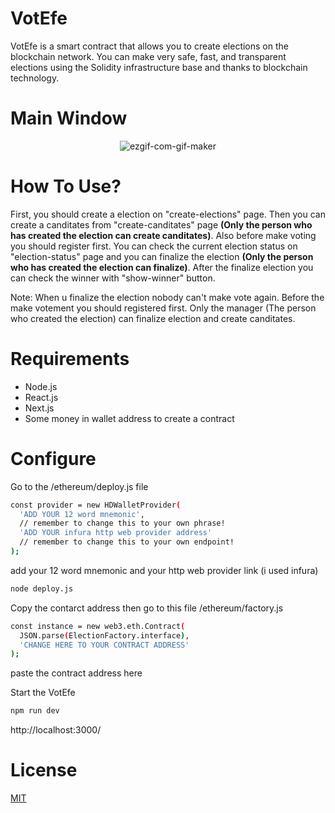 # VotEfe
VotEfe is a smart contract that allows you to create elections on the blockchain network. You can make very safe, fast, and transparent elections using the Solidity infrastructure base and thanks to blockchain technology. 

# Main Window
<p align="center">
  <img src="https://i.ibb.co/rGGKRcF/ezgif-com-gif-maker.gif" alt="ezgif-com-gif-maker" border="0">
</p>

# How To Use?
First, you should create a election on "create-elections" page. Then you can create a canditates from "create-canditates" page <b>(Only the person who has created the election can create canditates)</b>. Also before make voting you should register first. You can check the current election status on "election-status" page and you can finalize the election <b>(Only the person who has created the election can finalize)</b>. After the finalize election you can check the winner with "show-winner" button.

Note: When u finalize the election nobody can't make vote again. Before the make votement you should registered first. Only the manager (The person who created the election) can finalize election and create canditates. 

# Requirements

- Node.js
- React.js
- Next.js
- Some money in wallet address to create a contract

# Configure
Go to the /ethereum/deploy.js file

```bash
const provider = new HDWalletProvider(
  'ADD YOUR 12 word mnemonic',
  // remember to change this to your own phrase!
  'ADD YOUR infura http web provider address'
  // remember to change this to your own endpoint!
);
```
add your 12 word mnemonic and your http web provider link (i used infura)

```bash
node deploy.js
```
Copy the contarct address then go to this file /ethereum/factory.js
```bash
const instance = new web3.eth.Contract(
  JSON.parse(ElectionFactory.interface),
  'CHANGE HERE TO YOUR CONTRACT ADDRESS'
);
```
paste the contract address here


Start the VotEfe

```bash
npm run dev
```

http://localhost:3000/

# License

[MIT](https://choosealicense.com/licenses/mit/)



